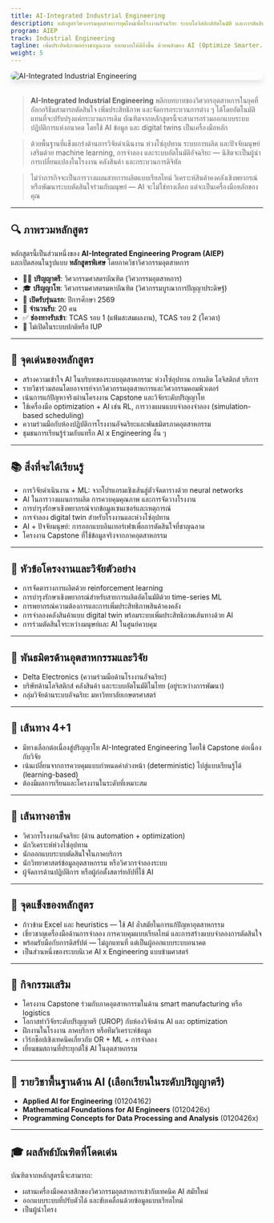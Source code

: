 ```yaml
---
title: AI-Integrated Industrial Engineering
description: หลักสูตรวิศวกรรมอุตสาหการยุคใหม่เพื่อโรงงานอัจฉริยะ ระบบโลจิสติกส์อัตโนมัติ และการตัดสินใจอย่างชาญฉลาด
program: AIEP
track: Industrial Engineering
tagline: เพิ่มประสิทธิภาพอย่างชาญฉลาด ออกแบบให้ดียิ่งขึ้น ด้วยพลังของ AI (Optimize Smarter. Design Better. Powered by AI.)
weight: 5
---
```


<img src="../../../../img/banners/industrial-hero.png"
     alt="AI-Integrated Industrial Engineering"
     style="max-width: 100%; height: auto; margin: 0 0 2rem 0; border-radius: 1rem; box-shadow: 0 6px 12px rgba(0,0,0,0.1); display: block;" />

> **AI-Integrated Industrial Engineering** พลิกบทบาทของวิศวกรอุตสาหการในยุคที่อัลกอริธึมสามารถตัดสินใจ เพิ่มประสิทธิภาพ และจัดการกระบวนการต่าง ๆ ได้โดยอัตโนมัติ  
> แทนที่จะปรับปรุงแค่กระบวนการเดิม บัณฑิตจากหลักสูตรนี้จะสามารถร่วมออกแบบระบบปฏิบัติการแห่งอนาคต โดยใช้ AI ข้อมูล และ digital twins เป็นเครื่องมือหลัก

> ด้วยพื้นฐานที่แข็งแกร่งด้านการวิจัยดำเนินงาน ห่วงโซ่อุปทาน ระบบการผลิต และปัจจัยมนุษย์  
> เสริมด้วย machine learning, การจำลอง และระบบอัตโนมัติอัจฉริยะ — นิสิตจะเป็นผู้นำการเปลี่ยนแปลงในโรงงาน คลังสินค้า และกระบวนการดิจิทัล

> ไม่ว่าภารกิจจะเป็นการวางแผนสายการผลิตแบบเรียลไทม์ วิเคราะห์สินค้าคงคลังเชิงพยากรณ์ หรือพัฒนาระบบตัดสินใจร่วมกับมนุษย์ — AI จะไม่ใช่ทางเลือก แต่จะเป็นเครื่องมือหลักของคุณ

---

## 🔍 ภาพรวมหลักสูตร

หลักสูตรนี้เป็นส่วนหนึ่งของ **AI-Integrated Engineering Program (AIEP)**  
และเปิดสอนในรูปแบบ **หลักสูตรพิเศษ** โดยภาควิชาวิศวกรรมอุตสาหการ

- 🧑‍🏫 **ปริญญาตรี**: วิศวกรรมศาสตรบัณฑิต (วิศวกรรมอุตสาหการ)  
- 🎓 **ปริญญาโท**: วิศวกรรมศาสตรมหาบัณฑิต (วิศวกรรมบูรณาการปัญญาประดิษฐ์)  
- 📅 **เปิดรับรุ่นแรก**: ปีการศึกษา 2569  
- 👥 **จำนวนรับ**: 20 คน  
- ✅ **ช่องทางรับเข้า**: TCAS รอบ 1 (แฟ้มสะสมผลงาน), TCAS รอบ 2 (โควตา)  
- 🚫 ไม่เปิดในระบบปกติหรือ IUP

---

## 🧠 จุดเด่นของหลักสูตร

- สร้างความเข้าใจ AI ในบริบทของระบบอุตสาหกรรม: ห่วงโซ่อุปทาน การผลิต โลจิสติกส์ บริการ  
- รายวิชาร่วมสอนโดยอาจารย์จากวิศวกรรมอุตสาหการและวิศวกรรมคอมพิวเตอร์  
- เน้นการแก้ปัญหาจริงผ่านโครงงาน Capstone และวิจัยระดับปริญญาโท  
- ใช้เครื่องมือ optimization + AI เช่น RL, การวางแผนแบบจำลองจำลอง (simulation-based scheduling)  
- ความร่วมมือกับห้องปฏิบัติการโรงงานอัจฉริยะและพันธมิตรภาคอุตสาหกรรม  
- ชุมชนการเรียนรู้ร่วมกับแทร็ก AI x Engineering อื่น ๆ

---

## 📚 สิ่งที่จะได้เรียนรู้

- การวิจัยดำเนินงาน + ML: จากโปรแกรมเชิงเส้นสู่ตัวจัดตารางด้วย neural networks  
- AI ในการวางแผนการผลิต การควบคุมคุณภาพ และการจัดวางโรงงาน  
- การบำรุงรักษาเชิงพยากรณ์จากข้อมูลเซนเซอร์และเหตุการณ์  
- การจำลอง digital twin สำหรับโรงงานและห่วงโซ่อุปทาน  
- AI + ปัจจัยมนุษย์: การออกแบบอินเทอร์เฟซเพื่อการตัดสินใจที่ชาญฉลาด  
- โครงงาน Capstone ที่ใช้ข้อมูลจริงจากภาคอุตสาหกรรม

---

## 🧪 หัวข้อโครงงานและวิจัยตัวอย่าง

- การจัดตารางการผลิตด้วย reinforcement learning  
- การบำรุงรักษาเชิงพยากรณ์สำหรับสายการผลิตอัตโนมัติด้วย time-series ML  
- การพยากรณ์ความต้องการและการเพิ่มประสิทธิภาพสินค้าคงคลัง  
- การจำลองคลังสินค้าแบบ digital twin พร้อมระบบเพิ่มประสิทธิภาพเส้นทางด้วย AI  
- การร่วมตัดสินใจระหว่างมนุษย์และ AI ในศูนย์ควบคุม

---

## 🤝 พันธมิตรด้านอุตสาหกรรมและวิจัย

- Delta Electronics (ความร่วมมือด้านโรงงานอัจฉริยะ)  
- บริษัทด้านโลจิสติกส์ คลังสินค้า และระบบอัตโนมัติในไทย (อยู่ระหว่างการพัฒนา)  
- กลุ่มวิจัยด้านระบบอัจฉริยะ มหาวิทยาลัยเกษตรศาสตร์

---

## 🔄 เส้นทาง 4+1

- มีทางเลือกต่อเนื่องสู่ปริญญาโท AI-Integrated Engineering โดยใช้ Capstone ต่อเนื่องกับวิจัย  
- เน้นเปลี่ยนจากการควบคุมแบบกำหนดค่าล่วงหน้า (deterministic) ไปสู่แบบเรียนรู้ได้ (learning-based)  
- ต้องมีผลการเรียนและโครงงานในระดับที่เหมาะสม

---

## 🧭 เส้นทางอาชีพ

- วิศวกรโรงงานอัจฉริยะ (ด้าน automation + optimization)  
- นักวิเคราะห์ห่วงโซ่อุปทาน  
- นักออกแบบระบบตัดสินใจในภาคบริการ  
- นักวิทยาศาสตร์ข้อมูลอุตสาหกรรม หรือวิศวกรจำลองระบบ  
- ผู้จัดการด้านปฏิบัติการ หรือผู้ก่อตั้งสตาร์ทอัปที่ใช้ AI

---

## 🌟 จุดแข็งของหลักสูตร

- ก้าวข้าม Excel และ heuristics — ใช้ AI ล้ำสมัยในการแก้ปัญหาอุตสาหกรรม  
- เชี่ยวชาญเครื่องมือด้านการจำลอง การควบคุมแบบเรียลไทม์ และการสร้างแบบจำลองการตัดสินใจ  
- พร้อมรับมือกับการดิสรัปต์ — ไม่ถูกแทนที่ แต่เป็นผู้ออกแบบระบบอนาคต  
- เป็นส่วนหนึ่งของระบบนิเวศ AI x Engineering แบบข้ามศาสตร์

---

## 🎒 กิจกรรมเสริม

- โครงงาน Capstone ร่วมกับภาคอุตสาหกรรมในด้าน smart manufacturing หรือ logistics  
- โอกาสทำวิจัยระดับปริญญาตรี (UROP) กับห้องวิจัยด้าน AI และ optimization  
- ฝึกงานในโรงงาน ภาคบริการ หรือทีมวิเคราะห์ข้อมูล  
- เวิร์กช็อปเชิงเทคนิคเกี่ยวกับ OR + ML + การจำลอง  
- เยี่ยมชมสถานที่ประยุกต์ใช้ AI ในอุตสาหกรรม

---

## 🧩 รายวิชาพื้นฐานด้าน AI (เลือกเรียนในระดับปริญญาตรี)

- **Applied AI for Engineering** (01204162)  
- **Mathematical Foundations for AI Engineers** (0120426x)  
- **Programming Concepts for Data Processing and Analysis** (0120426x)

---

## 🎓 ผลลัพธ์บัณฑิตที่โดดเด่น

บัณฑิตจากหลักสูตรนี้จะสามารถ:

- ผสานเครื่องมือคลาสสิกของวิศวกรรมอุตสาหการเข้ากับเทคนิค AI สมัยใหม่  
- ออกแบบระบบที่ปรับตัวได้ และขับเคลื่อนด้วยข้อมูลแบบเรียลไทม์  
- เป็นผู้นำโครง
